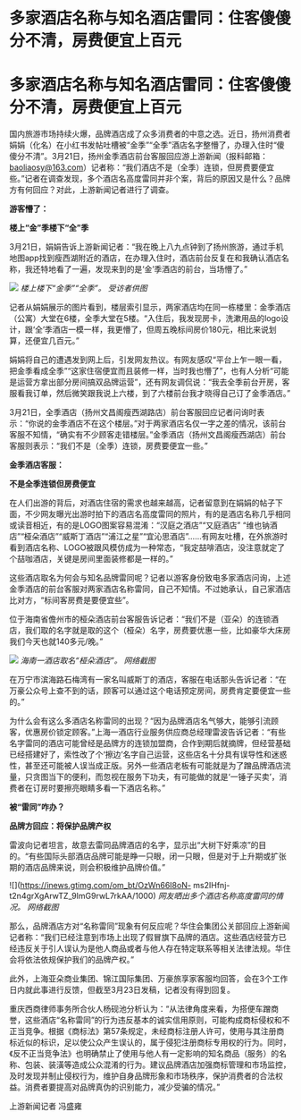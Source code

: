 # 多家酒店名称与知名酒店雷同：住客傻傻分不清，房费便宜上百元

# 多家酒店名称与知名酒店雷同：住客傻傻分不清，房费便宜上百元

国内旅游市场持续火爆，品牌酒店成了众多消费者的中意之选。近日，扬州消费者娟娟（化名）在小红书发帖吐槽被“金季”“全季”酒店名字整懵了，办理入住时“傻傻分不清”。3月21日，扬州金季酒店前台客服回应游上游新闻（报料邮箱：baoliaosy@163.com）记者称：“我们酒店不是（全季）连锁，但房费要便宜些。”记者在调查发现，多个酒店名高度雷同并非个案，背后的原因又是什么？品牌方有何回应？对此，上游新闻记者进行了调查。

**游客懵了：**

**楼上“金”季楼下“全”季**

3月21日，娟娟告诉上游新闻记者：“我在晚上八九点钟到了扬州旅游，通过手机地图app找到瘦西湖附近的酒店，在办理入住时，酒店前台反复在和我确认酒店名称，我还特地看了一遍，发现来到的是‘金’季酒店的前台，当场懵了。”

![](https://inews.gtimg.com/om_bt/O-1B5mTKTi998PunXaVSe3vSCyJHtlQx8kDt4OZa6E40gAA/1000)
_楼上楼下“金季”“全季”。 受访者供图_

记者从娟娟展示的图片看到，楼层索引显示，两家酒店均在同一栋楼里：金季酒店（公寓）大堂在6楼，全季大堂在5楼。“入住后，我发现房卡，洗漱用品的logo设计，跟‘全’季酒店一模一样，我更懵了，但周五晚标间房价180元，相比来说划算，还便宜几百元。”

娟娟将自己的遭遇发到网上后，引发网友热议。有网友感叹“平台上乍一眼一看，把金季看成全季”“这家住宿便宜而且装修一样，当时我也懵了”，也有人分析“可能是运营方拿出部分房间搞双品牌运营”，还有网友调侃说：“我去全季前台开房，客服看我订单，然后微笑跟我说上六楼，到了六楼前台我才晓得自己订了金季酒店。”

3月21日，全季酒店（扬州文昌阁瘦西湖路店）前台客服回应记者问询时表示：“你说的金季酒店不在这个楼层。”对于两家酒店名仅一字之差的情况，该前台客服不知情，“确实有不少顾客走错楼层。”金季酒店（扬州文昌阁瘦西湖店）前台客服则表示：“我们不是（全季）连锁，房费要便宜一些。”

**金季酒店客服：**

**不是全季连锁但房费便宜**

在人们出游的背后，对酒店住宿的需求也越来越高，记者留意到在娟娟的帖子下面，不少网友曝光出游时拍下的酒店名高度雷同的照片，有的是酒店名称几乎相同或读音相近，有的是LOGO图案容易混淆：“汉庭之酒店”“又庭酒店”
“维也钠酒店”“桠朵酒店”“威斯丁酒店”“浦江之星”“宜沁思酒店”……有网友吐槽，在外旅游时看到酒店名称、LOGO被跟风模仿成为一种常态，“我定喆啡酒店，没注意就定了个喆咖酒店，关键是房间里面装修都是一样的。”

这些酒店取名为何会与知名品牌雷同呢？记者以游客身份致电多家酒店问询，上述金季酒店的前台客服对两家酒店名称雷同，自己不知情。不过她承认，自己家酒店比对方，“标间客房费是要便宜些”。

位于海南省儋州市的桠朵酒店前台客服告诉记者：“我们不是（亚朵）的连锁酒店，我们取的名字就是取的这个（桠朵）名字，房费要优惠一些，比如豪华大床房我们今天也就140多元/晚。”

![](https://inews.gtimg.com/om_bt/OR00bRI9nJafLJPen_09JgI1KLeyrcwUmgx8imk_N5cJwAA/1000)
_海南一酒店取名“桠朵酒店”。 网络截图_

在万宁市滨海路石梅湾有一家名叫威斯丁的酒店，客服在电话那头告诉记者：“在万豪公众号上查不到的话，顾客可以通过这个电话预定房间，房费肯定要便宜一些的。”

为什么会有这么多酒店名称雷同的出现？“因为品牌酒店名气够大，能够引流顾客，优惠房价锁定顾客。”上海一酒店行业服务供应商总经理雷波告诉记者：“有些名字雷同的酒店可能曾经是品牌方的连锁加盟商，合作到期后就摘牌，但经营基础已经搭建好了，索性改了个‘擦边’名字自己运营，这些店名十分具有误导性和迷惑性，甚至还可能被人误当成正版。另外一些酒店老板有可能就是为了蹭品牌酒店流量，只贪图当下的便利，而忽视在服务下功夫，有可能做的就是‘一锤子买卖’，消费者在订房时要擦亮眼睛多看一下酒店名称。”

**被“雷同”咋办？**

**品牌方回应：将保护品牌产权**

雷波向记者坦言，故意去雷同品牌酒店的名字，显示出“大树下好乘凉”的目的。“有些国际头部酒店品牌可能是睁一只眼，闭一只眼，但是对于上升期或扩张期的酒店品牌来说，则会积极维护品牌价值。”

![](https://inews.gtimg.com/om_bt/OzWn66I8oN-
ms2IHfnj-t2n4grXgArwTZ_9ImG9rwL7rkAA/1000) _网友晒出多个酒店名称高度雷同的情况。 网络截图_

那么，品牌酒店方对“名称雷同”现象有何反应呢？华住会集团公关部回应上游新闻记者称：“我们已经注意到市场上出现了假冒旗下品牌的酒店。这些酒店经营方已经违反关于引人误认为是他人商品或者与他人存在特定联系等相关法律法规。华住会将依法依规保护我们的品牌产权。”

此外，上海亚朵商业集团、锦江国际集团、万豪旅享家客服均回答，会在3个工作日内就此事进行反馈，但截至3月23日发稿，记者没有得到回复。

重庆西商律师事务所合伙人杨砚池分析认为：“从法律角度来看，为搭便车蹭商誉，这些酒店“名称雷同”的行为违反基本的诚实信用原则，可能构成商标侵权和不正当竞争。根据《商标法》第57条规定，未经商标注册人许可，使用与其注册商标近似的标识，足以使公众产生误认的，属于侵犯注册商标专用权的行为。同时，《反不正当竞争法》也明确禁止了使用与他人有一定影响的知名商品（服务）的名称、包装、装潢等造成公众混淆的行为。建议品牌酒店加强商标管理和市场监控，及时发现并制止侵权行为，维护自身品牌形象和市场秩序，保护消费者的合法权益。消费者要提高对品牌真伪的识别能力，减少受骗的情况。”

上游新闻记者 冯盛雍

